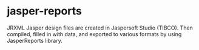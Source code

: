 # jasper-reports
JRXML Jasper design files are created in Jaspersoft Studio (TIBCO). 
Then compiled, filled in with data, and exported to various formats by using JasperReports library.